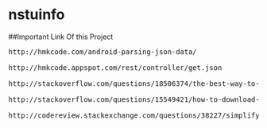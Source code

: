 # nstuinfo

##Important Link Of this Project
<pre>
http://hmkcode.com/android-parsing-json-data/

http://hmkcode.appspot.com/rest/controller/get.json

http://stackoverflow.com/questions/18506374/the-best-way-to-caching-json

http://stackoverflow.com/questions/15549421/how-to-download-and-save-an-image-in-android

http://codereview.stackexchange.com/questions/38227/simplifying-html-parsing
</pre>

